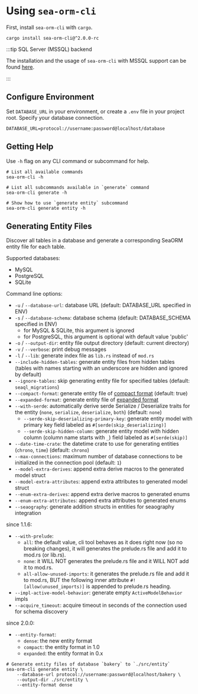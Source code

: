 # Using `sea-orm-cli`

First, install `sea-orm-cli` with `cargo`.

```shell
cargo install sea-orm-cli@^2.0.0-rc
```

:::tip SQL Server (MSSQL) backend

The installation and the usage of `sea-orm-cli` with MSSQL support can be found [here](https://www.sea-ql.org/SeaORM-X/docs/generate-entity/sea-orm-cli/).

:::

## Configure Environment

Set `DATABASE_URL` in your environment, or create a `.env` file in your project root. Specify your database connection.

```env title=".env"
DATABASE_URL=protocol://username:password@localhost/database
```

## Getting Help

Use `-h` flag on any CLI command or subcommand for help.

```shell
# List all available commands
sea-orm-cli -h

# List all subcommands available in `generate` command
sea-orm-cli generate -h

# Show how to use `generate entity` subcommand
sea-orm-cli generate entity -h
```

## Generating Entity Files

Discover all tables in a database and generate a corresponding SeaORM entity file for each table.

Supported databases:
- MySQL
- PostgreSQL
- SQLite

Command line options:
- `-u` / `--database-url`: database URL (default: DATABASE_URL specified in ENV)
- `-s` / `--database-schema`: database schema (default: DATABASE_SCHEMA specified in ENV)
    - for MySQL & SQLite, this argument is ignored
    - for PostgreSQL, this argument is optional with default value 'public'
- `-o` / `--output-dir`: entity file output directory (default: current directory)
- `-v` / `--verbose`: print debug messages
- `-l` / `--lib`: generate index file as `lib.rs` instead of `mod.rs`
- `--include-hidden-tables`: generate entity files from hidden tables (tables with names starting with an underscore are hidden and ignored by default)
- `--ignore-tables`: skip generating entity file for specified tables (default: `seaql_migrations`)
- `--compact-format`: generate entity file of [compact format](04-generate-entity/02-entity-format.md) (default: true)
- `--expanded-format`: generate entity file of [expanded format](12-internal-design/05-expanded-entity-format.md)
- `--with-serde`: automatically derive serde Serialize / Deserialize traits for the entity (`none`, `serialize`, `deserialize`, `both`) (default: `none`)
    - `--serde-skip-deserializing-primary-key`: generate entity model with primary key field labeled as `#[serde(skip_deserializing)]`
    - `--serde-skip-hidden-column`: generate entity model with hidden column (column name starts with `_`) field labeled as `#[serde(skip)]`
- `--date-time-crate`: the datetime crate to use for generating entities (`chrono`, `time`) (default: `chrono`)
- `--max-connections`: maximum number of database connections to be initialized in the connection pool (default: `1`)
- `--model-extra-derives`: append extra derive macros to the generated model struct
- `--model-extra-attributes`: append extra attributes to generated model struct
- `--enum-extra-derives`: append extra derive macros to generated enums
- `--enum-extra-attributes`: append extra attributes to generated enums
- `--seaography`: generate addition structs in entities for seaography integration

since 1.1.6:
- `--with-prelude`:
    - `all`: the default value, cli tool behaves as it does right now (so no breaking changes), it will generates the prelude.rs file and add it to mod.rs (or lib.rs).
    - `none`: it WILL NOT generates the prelude.rs file and it WILL NOT add it to mod.rs.
    - `all-allow-unused-imports`: it generates the prelude.rs file and add it to mod.rs, BUT the following inner attribute `#![allow(unused_imports)]` is appended to prelude.rs heading.
- `--impl-active-model-behavior`: generate empty `ActiveModelBehavior` impls
- `--acquire_timeout`: acquire timeout in seconds of the connection used for schema discovery

since 2.0.0:
- `--entity-format`:
    - `dense`: the new entity format
    - `compact`: the entity format in 1.0
    - `expanded`: the entity format in 0.x

```shell
# Generate entity files of database `bakery` to `./src/entity`
sea-orm-cli generate entity \
    --database-url protocol://username:password@localhost/bakery \
    --output-dir ./src/entity \
    --entity-format dense
```
